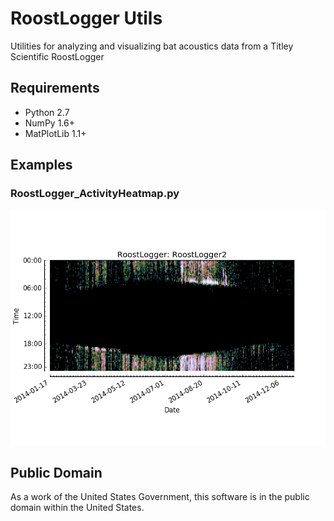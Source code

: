 # RoostLogger Utils

Utilities for analyzing and visualizing bat acoustics data from
a Titley Scientific RoostLogger


## Requirements

- Python 2.7
- NumPy 1.6+
- MatPlotLib 1.1+


## Examples

### RoostLogger_ActivityHeatmap.py

![example heatmap](doc/heatmap_example.png "Example bat activity heatmap produced by `RoostLogger_ActivityHeatmap.py`")


## Public Domain

As a work of the United States Government, this software is in the
public domain within the United States.
